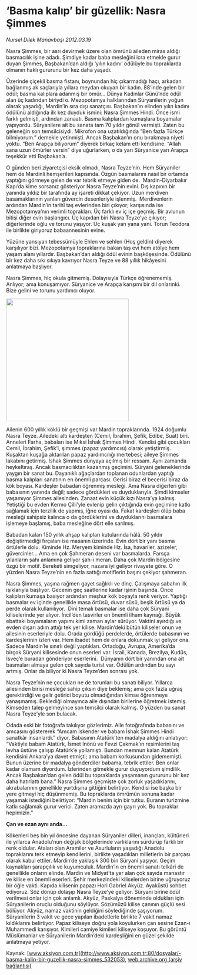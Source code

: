 # ‘Basma kalıp’ bir güzellik: Nasra Şimmes

*Nursel Dilek Manavbaşı 2012.03.19*

<div class="pNewsDetailMainContent" itemprop="articleBody">
 <p>
  Nasra Şimmes, bir asrı devirmek üzere olan ömrünü aileden miras aldığı basmacılık işine adadı. Şimdiye kadar baba mesleğini icra etmekle gurur duyan Şimmes, Başbakan’dan aldığı ‘yılın kadını’ ödülüyle bu topraklarda olmanın haklı gururunu bir kez daha yaşadı.
 </p>
 <p>
  Üzerinde çiçekli basma fistanı, boynundan hiç çıkarmadığı haçı, arkadan bağlanmış ak saçlarıyla yıllara meydan okuyan bir kadın. 88’inde gelen bir ödül; basma kalıplara adanmış bir ömür… Dünya Kadınlar Günü’nde ödül alan üç kadından biriydi o. Mezopotamya halklarından Süryanilerin yoğun olarak yaşadığı, Mardin’in sıra dışı sanatçısı. Başbakan’ın elinden yılın kadını ödülünü aldığında ilk kez duyduk ismini: Nasra Şimmes Hindi. Önce ismi farklı gelmişti, ardından zanaatı. Basma kalıplardan kumaşlara boyamalar yapıyordu. Süryanilere ait bu sanata tam 70 yıldır gönül vermişti. Zaten bu geleneğin son temsilcisiydi. Mikrofon ona uzatıldığında “Ben fazla Türkçe bilmiyorum.” demekle yetinmişti. Ancak Başbakan’ın onu bırakmaya niyeti yoktu. “Ben Arapça biliyorum” diyerek birkaç kelam etti kendisine. “Allah sana uzun ömürler versin” diye uğurlarken, o da yarı Süryanice yarı Arapça teşekkür etti Başbakan’a.
 </p>
 <p>
  O günden beri ziyaretçisi eksik olmadı, Nasra Teyze’nin. Hem Süryaniler hem de Mardinli hemşerileri kapısında. Özgün basmalarını nasıl bir ortamda yaptığını görmeye gelen de var tebrik etmeye giden de.  Mardin-Diyarbakır Kapı’da kime sorsanız gösteriyor Nasra Teyze’nin evini. Dış kapının bir yanında yıldız bir tarafında ay işareti dikkat çekiyor. Uzun merdiven basamaklarının yanları güvercin desenleriyle işlenmiş.  Merdivenlerin ardından Mardin’in tarihî taş evlerinden biri çıkıyor; karşısında ise Mezopotamya’nın verimli toprakları. Üç farklı ev iç içe geçmiş. Bir avlunun bitişi diğer evin başlangıcı. Üç kapıdan biri Nasra Teyze’ye çıkıyor; diğerlerinde oğlu ve torunu yaşıyor. Üç kuşak yan yana yani. Torun Teodora ile birlikte giriyoruz babaannesinin evine.
 </p>
 <p>
  Yüzüne yansıyan tebessümüyle Ehlen ve sehlen (Hoş geldin) diyerek karşılıyor bizi. Mezopotamya topraklarına bakan taş evi hem atölye hem yaşam alanı yıllardır. Başbakan’dan aldığı ödül evinin başköşesinde. Ödülünü bir kez daha sıkı sıkıya kavrıyor Nasra Teyze ve 88 yıllık hikâyesini anlatmaya başlıyor.
 </p>
 <p>
  Nasra Şimmes, hiç okula gitmemiş. Dolayısıyla Türkçe öğrenememiş. Anlıyor; ama konuşamıyor. Süryanice ve Arapça karışımı bir dil onlarınki. Bize gelini ve torunu yardımcı oluyor.
 </p>
 <p>
  <img alt="" height="333" src="http://web.archive.org/web/20150821011751im_/http://medya.aksiyon.com.tr/aksiyon/2012/03/19/nursel-nasra-2.jpg"/>
 </p>
 <p>
  Ailenin 600 yıllık köklü bir geçmişi var Mardin topraklarında. 1924 doğumlu Nasra Teyze. Ailedeki altı kardeşten (Cemil, İbrahim, Şefik, Edibe, Suat) biri. Anneleri Farha, babaları ise Mıksi İshak Şimmes Hindi. Kendisi gibi çocukları Cemil, İbrahim, Şefik’i, şimmes (papaz yardımcısı) olarak yetiştirmiş. Kuşaktan kuşağa aktarılan papaz yardımcılığı mertebesi; aileye Şimmes lakabını getirmiş. İshak Şimmes dünyaya açılmış bir ressam. Aynı zamanda heykeltıraş. Ancak basmacılıktan kazanmış geçimini. Süryani geleneklerinde yaygın bir sanat bu. Dayanıklı ağaçlardan toplanan odunlardan yaptığı basma kalıpları sanatının en önemli parçası. Gerisi biraz el becerisi biraz da kök boyası. Kardeşler babadan öğrenmiş mesleği. Ama Nasra diğerleri gibi babasının yanında değil; sadece gördükleri ve duyduklarıyla. Şimdi kimseler yaşamıyor Şimmes ailesinden. Zanaat evin küçük kızı Nasra’ya kalmış. Yetiştiği bu evden Kermo Çilli’yle evlenip gelin çıktığında evin geçimine katkı sağlamak için terzilik de yapmış, iğne oyası da. Fakat kardeşleri ölüp baba mesleği sahipsiz kalınca o da gördüklerini ve duyduklarını basmalara işlemeye başlamış, baba mesleğine dört elle sarılmış.
 </p>
 <p>
  Babadan kalan 150 yıllık ahşap kalıpları kutularında hâlâ. 50 yıldır değiştirmediği fırçaları ise masanın üzerinde. Evin dört bir yanı basma örtülerle dolu. Kiminde Hz. Meryem kiminde Hz. İsa, havariler, azizeler, güvercinler… Ama en çok Şahmeran deseni var basmalarda. Farsça yılanların şahı anlamına geliyor şah-ı meran. Daha çok Mardin bölgesine özgü bir motif. Bereketi simgeliyor, nazara iyi geliyor rivayete göre. O yüzden Nasra Teyze’nin en fazla sattığı motiflerin başını çekiyor şahmeran.
 </p>
 <p>
  Nasra Şimmes, yaşına rağmen gayet sağlıklı ve dinç. Çalışmaya sabahın ilk ışıklarıyla başlıyor. Gecenin geç saatlerine kadar işinin başında. Önce kalıpları kumaşa basıyor ardından meşhur kök boyayla renk veriyor. Yaptığı basmalar ev içinde genellikle masa örtüsü, duvar süsü, beşik örtüsü ya da perde olarak kullanılıyor.  Dinî temalı basmalar ise daha çok Süryani kiliselerinde yer alıyor. İncil’den tasvirler en önemli ilham kaynağı. Büyük ebattaki boyamaların yapımı kimi zaman aylar sürüyor. Vaktini ayırdığı ve evden dışarı adım attığı tek yer kilise. Mardin’deki bütün kiliseler onun ve ailesinin eserleriyle dolu. Orada gördüğü perdelerde, örtülerde babasının ve kardeşlerinin izleri var. Hem ibadet hem de onlara dokunmak iyi geliyor ona. Sadece Mardin’le sınırlı değil yaptıkları. Ortadoğu, Avrupa, Amerika’da birçok Süryani kilisesinde onun eserleri var. İsrail, Kanada, Brezilya, Kudüs, İsveç’e buradan gönderiyor eserlerini.  Dünyanın dört bir yanından ona ait basmaları almaya gelen çok sayıda turist var. Ödülün ardından bu sayı artmış. Onlar da biliyor ki Nasra Teyze’den sonrası yok.
 </p>
 <p>
  Nasra Teyze’nin ne çocukları ne de torunları bu sanatı biliyor. Yıllarca ailesinden birisi mesleğe sahip çıksın diye beklemiş; ama çok fazla uğraş gerektirdiği ve gelir getirici boyutu olmadığından kimse öğrenmeye yanaşmamış. Beklediği olmayınca aile dışından birilerine öğretmek istemiş. Kimseden talep gelmeyince son temsilci olarak kalmış. O yüzden bu sanat Nasra Teyze’yle son bulacak.
 </p>
 <p>
  Odada eski bir fotoğrafa takılıyor gözlerimiz. Aile fotoğrafında babasını ve amcasını göstererek “Amcam İskender ve babam İshak Şimmes Hindi sanatkâr insanlardı.” diyor. Babasının Atatürk’ten madalya aldığını anlatıyor: “Vaktiyle babam Atatürk, İsmet İnönü ve Fevzi Çakmak’ın resimlerini taş levha üstüne çalışıp Atatürk’e yollamıştı. Bundan memnun kalan Atatürk kendisini Ankara’ya davet etmişti; ama babam korkusundan gidememişti. Bunun üzerine bir madalya gönderdiler babama, tebrik ettiler. Ben onlar kadar olamam diyordum. İzlerinden gitmekle gurur duyuyordum şimdilik. Ancak Başbakan’dan gelen ödül bu topraklarda yaşamanın gururunu bir kez daha hatırlattı bana.” Nasra Şimmes geçmişte çok zorluk yaşadıklarını, akrabalarının genellikle yurtdışına gittiğini belirtiyor. Kendisi ise başka bir yere gitmeyi hiç düşünmemiş. Bu topraklarda ömrümün sonuna kadar yaşamak istediğini belirtiyor: “Mardin benim için bir tutku. Buranın turizmine katkı sağlamak gurur verici. Zaten aramızda ayrı gayrı yok. Bu topraklar hepimizin.”
 </p>
 <p>
 </p>
 <p>
  <span>
   <strong>
    Çan ve ezan aynı anda...
   </strong>
  </span>
 </p>
 <p>
  <span>
   Kökenleri beş bin yıl öncesine dayanan Süryaniler dilleri, inançları, kültürleri ile yıllarca Anadolu’nun değişik bölgelerinde varlıklarını sürdürüp farklı bir renk oldular. Ataları olan Aramiler ve Asurluların yaşadığı Anadolu topraklarını terk etmeyip kendilerini, birlikte yaşadıkları milletlerin bir parçası olarak kabul ettiler. Mardin’de yaklaşık 300 bin Süryani yaşıyor. Geçim kaynakları şarapçılık ve kuyumculuk. Mardin’in en önemli sanatı telkâri de genellikle onların elinde. Mardin ve Midyat’ta yer alan çok sayıda manastır ve kilise en önemli eserleri. Şehir merkezindeki kiliselerden birine uğruyoruz bir öğle vakti. Kapıda kilisenin papazı Hori Gabriel Akyüz. Ayaküstü sohbet ediyoruz. Söz dönüp dolaşıp Nasra Teyze’ye geliyor. Süryani birine ödül verilmesi onlar için çok anlamlı. Akyüz, Paskalya döneminde oldukları için Süryanilerin oruçlu olduğunu söylüyor. Sözümüzü kilise çanının güçlü sesi bölüyor. Akyüz, namaz vaktinin geldiğini söylediğinde şaşıyorum. Süryanilerin 3 vakit ve gece yapılan ibadetlerle birlikte 7 vakit namaz kıldıklarını belirtiyor. Papaz kiliseye doğru yola koyulurken çan sesine Ezan-ı Muhammedi karışıyor. Kimileri camiye kimileri kiliseye koşuyor. Bu görüntü Müslümanlar ve Süryanilerin Mardin’deki kardeşliğini en güzel şekilde anlatmaya yetiyor.
  </span>
 </p>
</div>


Kaynak: [www.aksiyon.com.tr](http://www.aksiyon.com.tr:80/dosyalar/-basma-kalip-bir-guzellik-nasra-simmes_532053), [web.archive.org (arşiv bağlantısı)](http://web.archive.org/web/20150821011751/http://www.aksiyon.com.tr:80/dosyalar/-basma-kalip-bir-guzellik-nasra-simmes_532053)
